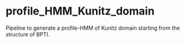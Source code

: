 # profile_HMM_Kunitz_domain
Pipeline to generate a profile-HMM of Kunitz domain starting from the structure of BPTI.
